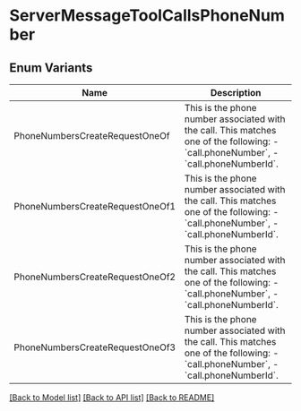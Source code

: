 # ServerMessageToolCallsPhoneNumber

## Enum Variants

| Name | Description |
|---- | -----|
| PhoneNumbersCreateRequestOneOf | This is the phone number associated with the call.  This matches one of the following: - &#x60;call.phoneNumber&#x60;, - &#x60;call.phoneNumberId&#x60;. |
| PhoneNumbersCreateRequestOneOf1 | This is the phone number associated with the call.  This matches one of the following: - &#x60;call.phoneNumber&#x60;, - &#x60;call.phoneNumberId&#x60;. |
| PhoneNumbersCreateRequestOneOf2 | This is the phone number associated with the call.  This matches one of the following: - &#x60;call.phoneNumber&#x60;, - &#x60;call.phoneNumberId&#x60;. |
| PhoneNumbersCreateRequestOneOf3 | This is the phone number associated with the call.  This matches one of the following: - &#x60;call.phoneNumber&#x60;, - &#x60;call.phoneNumberId&#x60;. |

[[Back to Model list]](../README.md#documentation-for-models) [[Back to API list]](../README.md#documentation-for-api-endpoints) [[Back to README]](../README.md)


